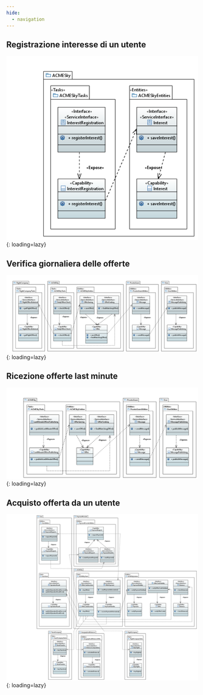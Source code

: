 ```yaml
---
hide:
  - navigation
---
```


## Registrazione interesse di un utente
![!Diagramma UML che descrive come vengono implementati i task del processo di registrazione di un interesse di un utente](assets/uml/RegistrazioneInteresseUtente.png){: loading=lazy}

## Verifica giornaliera delle offerte
![!Diagramma UML che descrive come vengono implementati i task del processo di verifica giornaliera delle offerte delle compagnie aree e notifica degli utenti](assets/uml/VerificaGiornaliera.png){: loading=lazy}

## Ricezione offerte last minute
![!Diagramma UML che descrive come vengono implementati i task del processo di ricezione di offerte dalle compagnie aree e notifica degli utenti](assets/uml/NotificaVoliLastMinute.png){: loading=lazy}

## Acquisto offerta da un utente
![!Diagramma UML che descrive come vengono implementati i task del processo di acquisto di un'offerta](assets/uml/AcquistoOfferta.png){: loading=lazy}

